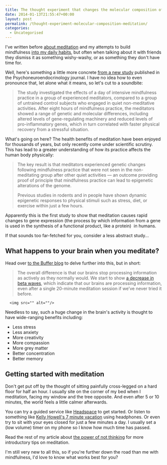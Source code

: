 ```yaml
---
title: The thought experiment that changes the molecular composition of your body
date: 2014-01-13T21:55:47+00:00
layout: post
permalink: /thought-experiment-molecular-composition-meditation/
categories:
  - Uncategorised
---
```

I've written before <a href="http://greig.cc/journal/2013/7/the-power-of-not-thinking">about meditation</a>&nbsp;and my attempts to build mindfulness&nbsp;<a href="http://greig.cc/journal/2013/6/building-a-daily-practice-one-habit-at-a-time">into my daily habits</a>, but often when talking about it with friends they dismiss it as something wishy-washy, or as something they don't have time for.

Well, here's something a little more concrete <a href="http://www.news.wisc.edu/22370">from a new study</a> published in the&nbsp;Psychoneuroendocrinology journal. I have no idea how to even pronounce that, let alone what it means, so let's cut to a soundbite:</p>

<blockquote>The study investigated the effects of a day of intensive mindfulness practice in a group of experienced meditators, compared to a group of untrained control subjects who engaged in quiet non-meditative activities. After eight hours of mindfulness practice, the meditators showed a range of genetic and molecular differences, including altered levels of gene-regulating machinery and reduced levels of pro-inflammatory genes, which in turn correlated with faster physical recovery from a stressful situation.</p></blockquote>

<p>What's going on here? The health benefits of meditation have been enjoyed for thousands of years, but only recently come under scientific scrutiny. This has lead to a greater understanding of how its practice affects the human body physically:

<blockquote>The key result is that meditators experienced genetic changes following mindfulness practice that were not seen in the non-meditating group after other quiet activities — an outcome providing proof of principle that mindfulness practice can lead to epigenetic alterations of the genome.

Previous studies in rodents and in people have shown dynamic epigenetic responses to physical stimuli such as stress, diet, or exercise within just a few hours.</p></blockquote>

<p>Apparently this is the first study to show that meditation causes rapid changes to gene expression (the process by which information from a gene is used in the synthesis of a functional product, like a protein) &nbsp;in humans.

If that sounds too far-fetched for you, consider a less abstract study...

<h2>What happens to your brain when you meditate?</h2>

Head over <a href="http://blog.bufferapp.com/how-meditation-affects-your-brain">to the Buffer blog</a> to delve further into this, but in short:

<blockquote><p style="margin-left:0px; margin-right:0px">The overall difference is that our brains stop processing information as actively as they normally would. We start to show&nbsp;<a href="http://www.freemeditation.com/articles/2009/09/10/calming-the-mind/">a decrease in beta waves</a>, which indicate that our brains are processing information, even after a single 20-minute meditation session if we’ve never tried it before.</p></blockquote>

<pre><code>  &lt;img src="" alt=""/&gt;
</code></pre>

Needless to say, such a huge change in the brain's activity is thought to have wide-ranging benefits including:

<ul><li>Less stress</li><li>Less anxiety</li><li>More creativity</li><li>More compassion</li><li>More grey matter</li><li>Better concentration</li><li>Better memory</li></ul>

<h2>Getting started with meditation</h2>

Don't get put off by the thought of sitting painfully cross-legged on a hard floor for half an hour. I usually site on the corner of my bed when I meditation, facing my window and the tree opposite. And even after 5 or 10 minutes, the world feels a little calmer afterwards.

You can try a guided service like <a href="http://www.getsomeheadspace.com/">Headspace</a>&nbsp;to get started. Or listen to something like <a href="http://grooveshark.com/#!/album/7+Minute+Vacation/6768560">Kelly Howell's 7 minute vacation</a> using headphones. Or even try to sit with your eyes closed for just a few minutes a day. I usually set a (low volume) timer on my phone so I know how much time has passed.

Read the rest of my article about <a href="http://greig.cc/journal/2013/7/the-power-of-not-thinking">the power of not thinking</a> for more introductory tips on meditation.

I'm still very new to all this, so if you're further down the road than me with mindfulness, I'd love to know what works best for you?